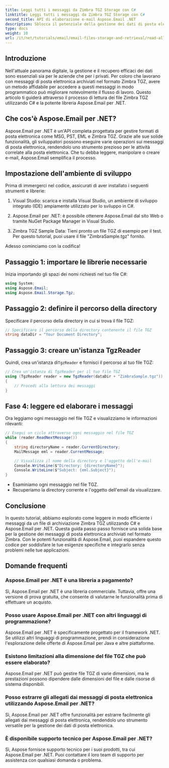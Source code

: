```yaml
---
title: Leggi tutti i messaggi da Zimbra TGZ Storage con C#
linktitle: Leggi tutti i messaggi da Zimbra TGZ Storage con C#
second_title: API di elaborazione e-mail Aspose.Email .NET
description: Sblocca il potenziale della gestione dei dati di posta elettronica con la nostra guida passo-passo sulla lettura dei file Zimbra TGZ tramite C# e la libreria Aspose.Email per .NET. Questo tutorial ti aiuterà ad accedere ed elaborare in modo efficiente i messaggi di posta elettronica.
type: docs
weight: 10
url: /it/net/tutorials/email/email-files-storage-and-retrieval/read-all-messages-from-zimbra-tgz-storage/
---
```

## Introduzione

Nell'attuale panorama digitale, la gestione e il recupero efficaci dei dati sono essenziali sia per le aziende che per i privati. Per coloro che lavorano con messaggi di posta elettronica archiviati nel formato Zimbra TGZ, avere un metodo affidabile per accedere a questi messaggi in modo programmatico può migliorare notevolmente il flusso di lavoro. Questo articolo ti guiderà attraverso il processo di lettura dei file Zimbra TGZ utilizzando C# e la potente libreria Aspose.Email per .NET.

## Che cos'è Aspose.Email per .NET?

Aspose.Email per .NET è un'API completa progettata per gestire formati di posta elettronica come MSG, PST, EML e Zimbra TGZ. Grazie alle sue solide funzionalità, gli sviluppatori possono eseguire varie operazioni sui messaggi di posta elettronica, rendendolo uno strumento prezioso per le attività correlate alla posta elettronica. Che tu debba leggere, manipolare o creare e-mail, Aspose.Email semplifica il processo.

## Impostazione dell'ambiente di sviluppo

Prima di immergerci nel codice, assicurati di aver installato i seguenti strumenti e librerie:

1. Visual Studio: scarica e installa Visual Studio, un ambiente di sviluppo integrato (IDE) ampiamente utilizzato per lo sviluppo in C#.

2. Aspose.Email per .NET: è possibile ottenere Aspose.Email dal sito Web o tramite NuGet Package Manager in Visual Studio.

3. Zimbra TGZ Sample Data: Tieni pronto un file TGZ di esempio per il test. Per questo tutorial, puoi usare il file "ZimbraSample.tgz" fornito.

Adesso cominciamo con la codifica!

## Passaggio 1: importare le librerie necessarie

Inizia importando gli spazi dei nomi richiesti nel tuo file C#:

```csharp
using System;
using Aspose.Email;
using Aspose.Email.Storage.Tgz;
```

## Passaggio 2: definire il percorso della directory

Specificare il percorso della directory in cui si trova il file TGZ:

```csharp
// Specificare il percorso della directory contenente il file TGZ
string dataDir = "Your Document Directory";
```

## Passaggio 3: creare un'istanza TgzReader

 Quindi, crea un'istanza di`TgzReader` e fornisci il percorso al tuo file TGZ:

```csharp
// Crea un'istanza di TgzReader per il tuo file TGZ
using (TgzReader reader = new TgzReader(dataDir + "ZimbraSample.tgz"))
{
    // Procedi alla lettura dei messaggi
}
```

## Fase 4: leggere ed elaborare i messaggi

Ora leggiamo ogni messaggio nel file TGZ e visualizziamo le informazioni rilevanti:

```csharp
// Esegui un ciclo attraverso ogni messaggio nel file TGZ
while (reader.ReadNextMessage())
{
    string directoryName = reader.CurrentDirectory;
    MailMessage eml = reader.CurrentMessage;

    // Visualizza il nome della directory e l'oggetto dell'e-mail
    Console.WriteLine($"Directory: {directoryName}");
    Console.WriteLine($"Subject: {eml.Subject}");
}
```

- Esaminiamo ogni messaggio nel file TGZ.
- Recuperiamo la directory corrente e l'oggetto dell'email da visualizzare.


## Conclusione

In questo tutorial, abbiamo esplorato come leggere in modo efficiente i messaggi da un file di archiviazione Zimbra TGZ utilizzando C# e Aspose.Email per .NET. Questa guida passo passo fornisce una solida base per la gestione dei messaggi di posta elettronica archiviati nel formato Zimbra. Con le potenti funzionalità di Aspose.Email, puoi espandere questo codice per soddisfare le tue esigenze specifiche e integrarlo senza problemi nelle tue applicazioni.

## Domande frequenti

### Aspose.Email per .NET è una libreria a pagamento?
Sì, Aspose.Email per .NET è una libreria commerciale. Tuttavia, offre una versione di prova gratuita, che consente di valutarne le funzionalità prima di effettuare un acquisto.

### Posso usare Aspose.Email per .NET con altri linguaggi di programmazione?
Aspose.Email per .NET è specificamente progettato per il framework .NET. Se utilizzi altri linguaggi di programmazione, prendi in considerazione l'esplorazione delle offerte di Aspose.Email per Java e altre piattaforme.

### Esistono limitazioni alla dimensione del file TGZ che può essere elaborato?
Aspose.Email per .NET può gestire file TGZ di varie dimensioni, ma le prestazioni possono dipendere dalle dimensioni del file e dalle risorse di sistema disponibili.

### Posso estrarre gli allegati dai messaggi di posta elettronica utilizzando Aspose.Email per .NET?
Sì, Aspose.Email per .NET offre funzionalità per estrarre facilmente gli allegati dai messaggi di posta elettronica, rendendolo uno strumento versatile per la gestione dei dati di posta elettronica.

### È disponibile supporto tecnico per Aspose.Email per .NET?
Sì, Aspose fornisce supporto tecnico per i suoi prodotti, tra cui Aspose.Email per .NET. Puoi contattare il loro team di supporto per assistenza con qualsiasi domanda o problema.